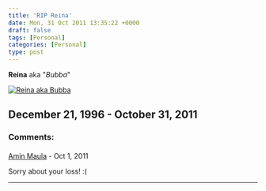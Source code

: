 ```yaml
---
title: 'RIP Reina'
date: Mon, 31 Oct 2011 13:35:22 +0000
draft: false
tags: [Personal]
categories: [Personal]
type: post
---
```


**Reina** aka "_Bubba_"

[![](http://familiarodriguez.smugmug.com/Pets/bubba/IMG0022/153411367_wt549-S.jpg "Reina aka Bubba")](http://familiarodriguez.smugmug.com/Pets/bubba/2859219_W4CszC#153411367_wt549 "Reina")

December 21, 1996 - October 31, 2011
---
### Comments:
#### 
[Amin Maula]( "amaula@gmail.com") - <time datetime="2011-10-31 15:19:48">Oct 1, 2011</time>

Sorry about your loss! :(
<hr />
